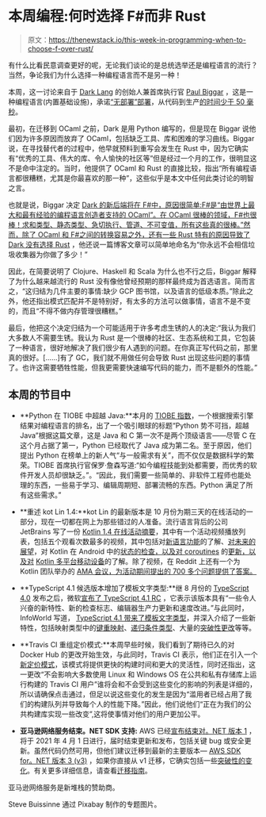 # 本周编程:何时选择 F#而非 Rust

> 原文：<https://thenewstack.io/this-week-in-programming-when-to-choose-f-over-rust/>

有什么比看民意调查更好的呢，无论我们谈论的是总统选举还是编程语言的流行？当然，争论我们为什么选择一种编程语言而不是另一种！

本周，这一讨论来自于 [Dark Lang](https://darklang.com/) 的创始人兼首席执行官 [Paul Biggar](https://paulbiggar.com/) ，这是一种编程语言(内置基础设施)，承诺[“无部署”部署](https://thenewstack.io/dark-a-new-programming-language-for-deployless-deployments/)，从代码到生产[的时间少于 50 毫秒](https://thenewstack.io/dark-deep-dive-from-editor-to-infrastructure-in-less-than-50-milliseconds/)。

最初，在迁移到 OCaml 之前，Dark 是用 Python 编写的，但是现在 Biggar 说他们因为许多原因而放弃了 OCaml，包括缺乏工具、库和困难的学习曲线。Biggar 说，在寻找替代者的过程中，他早就预料到重写会发生在 Rust 中，因为它确实有“优秀的工具、伟大的库、令人愉快的社区等”但是经过一个月的工作，很明显这不是命中注定的。当时，他提供了 OCaml 和 Rust 的直接比较，指出“所有编程语言都很糟糕，尤其是你最喜欢的那一种”，这些似乎是本文中任何此类讨论的明智之言。

也就是说，Biggar 决定 [Dark 的新后端将在 F#中，原因很简单:F#是“由世界上最大和最有经验的编程语言创造者支持的 OCaml”。在 OCaml 很棒的领域，F#也很棒！求和类型、静态类型、急切执行、管道、不可变值，所有这些真的很棒。”然而，除了 OCaml 和 F#之间的转换容易之外，还有一些 Rust 特有的原因导致了](https://blog.darklang.com/new-backend-fsharp/)[Dark 没有选择 Rust](https://blog.darklang.com/why-dark-didnt-choose-rust/) ，他还说一篇博客文章可以简单地命名为“你永远不会相信垃圾收集器为你做了多少！”

因此，在简要说明了 Clojure、Haskell 和 Scala 为什么也不行之后，Biggar 解释了为什么越来越流行的 Rust 没有像他曾经预期的那样最终成为首选语言。简而言之，“这归结为几件主要的事情:缺少 GCP 图书馆，以及语言的低级本质。”除此之外，他还指出模式匹配并不是特别好，有太多的方法可以做事情，语言不是不变的，而且“不得不做内存管理很糟糕。”

最后，他把这个决定归结为一个可能适用于许多考虑生锈的人的决定:“我认为我们大多数人不需要生锈。我认为 Rust 是一个很棒的社区、生态系统和工具，它包装了一种语言，很好地解决了我们很少有人遇到的问题。在你真正写代码之前，那里真的很好。[……]有了 GC，我们就不用做任何会导致 Rust 出现这些问题的事情了。也许这需要牺牲性能，但我更需要快速编写代码的能力，而不是额外的性能。”

## 本周的节目中

*   **Python 在 TIOBE 中超越 Java:**本月的 [TIOBE 指数](https://www.tiobe.com/tiobe-index/)，一个根据搜索引擎结果对编程语言的排名，出了一个吸引眼球的标题“Python 势不可挡，超越 Java”根据这篇文章，这是 Java 和 C 第一次不是两个顶级语言——尽管 C 在这个月占据了第一，Python 已经取代了 Java 成为第二名。至于原因，他们提出 Python 在榜单上的新人气“与一般需求有关”，而不仅仅是数据科学的繁荣。TIOBE 首席执行官保罗·詹森写道:“如今编程技能到处都需要，而优秀的软件开发人员却很缺乏。”。“因此，我们需要一些简单的、非软件工程师也能处理的东西，一些易于学习、编辑周期短、部署流畅的东西。Python 满足了所有这些需求。”

*   **重述 kot Lin 1.4:**kot Lin 的最新版本是 10 月份为期三天的在线活动的一部分，现在一切都在网上为那些错过的人准备。流行语言背后的公司 JetBrains 写了一份 [Kotlin 1.4 在线活动摘要](https://blog.jetbrains.com/kotlin/2020/11/kotlin-1-4-online-event-recap-materials-and-quizquest-winners/)，其中有一个活动视频播放列表，包括五个观看次数最多的视频，其中包括对[新语言功能](https://youtu.be/9ihevvUCoG0)的了解、[对未来的展望](https://youtu.be/0FF19HJDqMo)，对 Kotlin 在 Android 中的[状态的检查，以及对 coroutines](https://youtu.be/FRCASfAMXoQ) 的[更新，以及对](https://youtu.be/E5bje5HgKs0) [Kotlin 多平台移动设备](https://youtu.be/PW-jkOLucjM)的了解。除了视频，在 Reddit 上还有一个为 Kotlin 团队举办的 [AMA 会议，为活动期间提出的 700 多个问题提供了答案。](https://www.reddit.com/r/Kotlin/comments/ji9z19/kotlin_team_ama_2_ask_us_anything/ga59r4x/?utm_source=reddit&utm_medium=web2x&context=3)
*   **TypeScript 4.1 候选版本增加了模板文字类型:**继 8 月份的 [TypeScript 4.0](https://devblogs.microsoft.com/typescript/announcing-typescript-4-0/) 发布之后，微软[宣布了 TypeScript 4.1 RC](https://devblogs.microsoft.com/typescript/announcing-typescript-4-1-rc/) ，它表示该版本具有“一些令人兴奋的新特性、新的检查标志、编辑器生产力更新和速度改进。”与此同时，InfoWorld 写道， [TypeScript 4.1 带来了模板文字类型](https://www.infoworld.com/article/3576004/typescript-41-brings-template-literal-types.html#tk.rss_applicationdevelopment)，并深入介绍了一些新特性，包括映射类型中的[键重映射](https://devblogs.microsoft.com/typescript/announcing-typescript-4-1-rc/#key-remapping-mapped-types)、[递归条件类型](https://devblogs.microsoft.com/typescript/announcing-typescript-4-1-rc/#recursive-conditional-types)、大量的[突破性更改](https://devblogs.microsoft.com/typescript/announcing-typescript-4-1-rc/#breaking-changes)等等。

*   **Travis CI 重组定价模式:**本周早些时候，我们看到了期待已久的对 Docker Hub 的更改开始生效，与此同时，Travis CI 表示，他们正在引入一个[新定价模式](http://blog.travis-ci.com/2020-11-02-travis-ci-new-billing)，该模式将提供更快的构建时间和更大的灵活性，同时还指出，这一更改“不会影响大多数使用 Linux 和 Windows OS 在公共和私有存储库上运行构建的 Travis CI 用户”谁将会和不会受到这些变化的影响的列表是详细的，所以请确保点击通过，但足以说这些变化的发生是因为“滥用者已经占用了我们的构建队列并导致每个人的性能下降。”因此，他们说他们“正在为我们的公共构建库实现一些改变”,这将使事情对他们的用户更加公平。
*   **亚马逊网络服务结束。NET SDK 支持:** AWS 已经[宣布结束对。NET 版本 1](https://aws.amazon.com/blogs/developer/announcing-the-end-of-support-for-the-aws-sdk-for-net-version-1/) ，将于 2021 年 4 月 1 日进行，届时结束更新和发布，包括关键 bug 或安全更新。虽然代码仍然可用，但他们建议迁移到最新的主要版本— [AWS SDK for。NET 版本 3 (v3)](https://www.nuget.org/packages/AWSSDK.Core/) ，如果你直接从 v1 迁移，它确实包括一些[突破性的变化](https://docs.aws.amazon.com/sdk-for-net/v3/developer-guide/migration-v3.html#net-dg-migrate-v3-breaking)。有关更多详细信息，请查看[迁移指南](https://docs.aws.amazon.com/sdk-for-net/v3/developer-guide/migration-v3.html)。

亚马逊网络服务是新堆栈的赞助商。

Steve Buissinne 通过 Pixabay 制作的专题图片。

<svg xmlns:xlink="http://www.w3.org/1999/xlink" viewBox="0 0 68 31" version="1.1"><title>Group</title> <desc>Created with Sketch.</desc></svg>